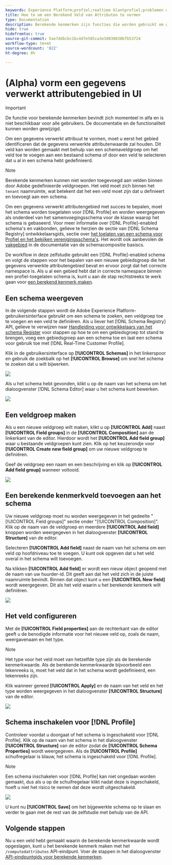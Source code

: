 ```yaml
---
keywords: Experience Platform;profiel;realtime klantprofiel;problemen oplossen;API
title: Hoe te om een Berekend Veld van Attributen te vormen
type: Documentation
description: Berekende kenmerken zijn functies die worden gebruikt om gegevens op gebeurtenisniveau samen te voegen tot kenmerken op profielniveau. Om een gegevens verwerkt attribuut te vormen, moet u eerst het gebied identificeren dat de gegevens verwerkte attributenwaarde zal houden. Dit veld kan worden gemaakt met behulp van een schemaveldgroep om het veld toe te voegen aan een bestaand schema of door een veld te selecteren dat u al in een schema hebt gedefinieerd.
hide: true
hidefromtoc: true
source-git-commit: 5ae7ddbcbc1bc4d7e585ca3e3d030630bfb53724
workflow-type: tm+mt
source-wordcount: '822'
ht-degree: 0%

---
```



# (Alpha) vorm een gegevens verwerkt attributengebied in UI

>[!IMPORTANT]
>
>De functie voor berekende kenmerken bevindt zich momenteel in alfa en is niet beschikbaar voor alle gebruikers. De documentatie en de functionaliteit kunnen worden gewijzigd.

Om een gegevens verwerkt attribuut te vormen, moet u eerst het gebied identificeren dat de gegevens verwerkte attributenwaarde zal houden. Dit veld kan worden gemaakt met behulp van een schemaveldgroep om het veld toe te voegen aan een bestaand schema of door een veld te selecteren dat u al in een schema hebt gedefinieerd.

>[!NOTE]
>
>Berekende kenmerken kunnen niet worden toegevoegd aan velden binnen door Adobe gedefinieerde veldgroepen. Het veld moet zich binnen het `tenant` naamruimte, wat betekent dat het een veld moet zijn dat u definieert en toevoegt aan een schema.

Om een gegevens verwerkt attributengebied met succes te bepalen, moet het schema worden toegelaten voor [!DNL Profile] en worden weergegeven als onderdeel van het samenvoegingsschema voor de klasse waarop het schema is gebaseerd. Voor meer informatie over [!DNL Profile]-enabled schema&#39;s en vakbonden, gelieve te herzien de sectie van [!DNL Schema Registry] ontwikkelaarsgids, sectie over [het toelaten van een schema voor Profiel en het bekijken verenigingsschema&#39;s](../../xdm/api/getting-started.md). Het wordt ook aanbevolen de [vakgebied](../../xdm/schema/composition.md) in de documentatie van de schemacompositie basiscs.

De workflow in deze zelfstudie gebruikt een [!DNL Profile]-enabled schema en volgt de stappen voor het bepalen van een nieuwe gebiedsgroep die het gegevens verwerkte attributengebied bevat en ervoor zorgt dat het correcte namespace is. Als u al een gebied hebt dat in correcte namespace binnen een profiel-toegelaten schema is, kunt u aan de stap rechtstreeks te werk gaan voor [een berekend kenmerk maken](#create-a-computed-attribute).

## Een schema weergeven

In de volgende stappen wordt de Adobe Experience Platform-gebruikersinterface gebruikt om een schema te zoeken, een veldgroep toe te voegen en een veld te definiëren. Als u liever het [!DNL Schema Registry] API, gelieve te verwijzen naar [Handleiding voor ontwikkelaars van het schema Register](../../xdm/api/getting-started.md) voor stappen op hoe te om een gebiedsgroep tot stand te brengen, voeg een gebiedsgroep aan een schema toe en laat een schema voor gebruik toe met [!DNL Real-Time Customer Profile].

Klik in de gebruikersinterface op **[!UICONTROL Schemas]** in het linkerspoor en gebruik de zoekbalk op het **[!UICONTROL Browse]** om snel het schema te zoeken dat u wilt bijwerken.

![](../images/computed-attributes/Schemas-Browse.png)

Als u het schema hebt gevonden, klikt u op de naam van het schema om het dialoogvenster [!DNL Schema Editor] waar u het schema kunt bewerken.

![](../images/computed-attributes/Schema-Editor.png)

## Een veldgroep maken

Als u een nieuwe veldgroep wilt maken, klikt u op **[!UICONTROL Add]** naast **[!UICONTROL Field groups]** in de **[!UICONTROL Composition]** aan de linkerkant van de editor. Hierdoor wordt het **[!UICONTROL Add field group]** waar u bestaande veldgroepen kunt zien. Klik op het keuzerondje voor **[!UICONTROL Create new field group]** om uw nieuwe veldgroep te definiëren.

Geef de veldgroep een naam en een beschrijving en klik op **[!UICONTROL Add field group]** wanneer voltooid.

![](../images/computed-attributes/Add-field-group.png)

## Een berekende kenmerkveld toevoegen aan het schema

Uw nieuwe veldgroep moet nu worden weergegeven in het gedeelte &quot;[!UICONTROL Field groups]&quot; sectie onder &quot;[!UICONTROL Composition]&quot;. Klik op de naam van de veldgroep en meerdere **[!UICONTROL Add field]** knoppen worden weergegeven in het dialoogvenster **[!UICONTROL Structure]** van de editor.

Selecteren **[!UICONTROL Add field]** naast de naam van het schema om een veld op hoofdniveau toe te voegen. U kunt ook opgeven dat u het veld overal in het schema wilt toevoegen.

Na klikken **[!UICONTROL Add field]** er wordt een nieuw object geopend met de naam van uw huurder-id. Dit geeft aan dat het veld zich in de juiste naamruimte bevindt. Binnen dat object kunt u een **[!UICONTROL New field]** wordt weergegeven. Dit als het veld waarin u het berekende kenmerk wilt definiëren.

![](../images/computed-attributes/New-field.png)

## Het veld configureren

Met de **[!UICONTROL Field properties]** aan de rechterkant van de editor geeft u de benodigde informatie voor het nieuwe veld op, zoals de naam, weergavenaam en het type.

>[!NOTE]
>
>Het type voor het veld moet van hetzelfde type zijn als de berekende kenmerkwaarde. Als de berekende kenmerkwaarde bijvoorbeeld een tekenreeks is, moet het veld dat in het schema wordt gedefinieerd, een tekenreeks zijn.

Klik wanneer gereed **[!UICONTROL Apply]** en de naam van het veld en het type worden weergegeven in het dialoogvenster **[!UICONTROL Structure]** van de editor.

![](../images/computed-attributes/Apply.png)

## Schema inschakelen voor [!DNL Profile]

Controleer voordat u doorgaat of het schema is ingeschakeld voor [!DNL Profile]. Klik op de naam van het schema in het dialoogvenster **[!UICONTROL Structure]** van de editor zodat de **[!UICONTROL Schema Properties]** wordt weergegeven. Als de **[!UICONTROL Profile]** schuifregelaar is blauw, het schema is ingeschakeld voor [!DNL Profile].

>[!NOTE]
>
>Een schema inschakelen voor [!DNL Profile] kan niet ongedaan worden gemaakt, dus als u op de schuifregelaar klikt nadat deze is ingeschakeld, hoeft u niet het risico te nemen dat deze wordt uitgeschakeld.

![](../images/computed-attributes/Profile.png)

U kunt nu **[!UICONTROL Save]** om het bijgewerkte schema op te slaan en verder te gaan met de rest van de zelfstudie met behulp van de API.

## Volgende stappen

Nu u een veld hebt gemaakt waarin de berekende kenmerkwaarde wordt opgeslagen, kunt u het berekende kenmerk maken met het `/computedattributes` API-eindpunt. Voer de stappen in het dialoogvenster [API-eindpuntgids voor berekende kenmerken](ca-api.md).